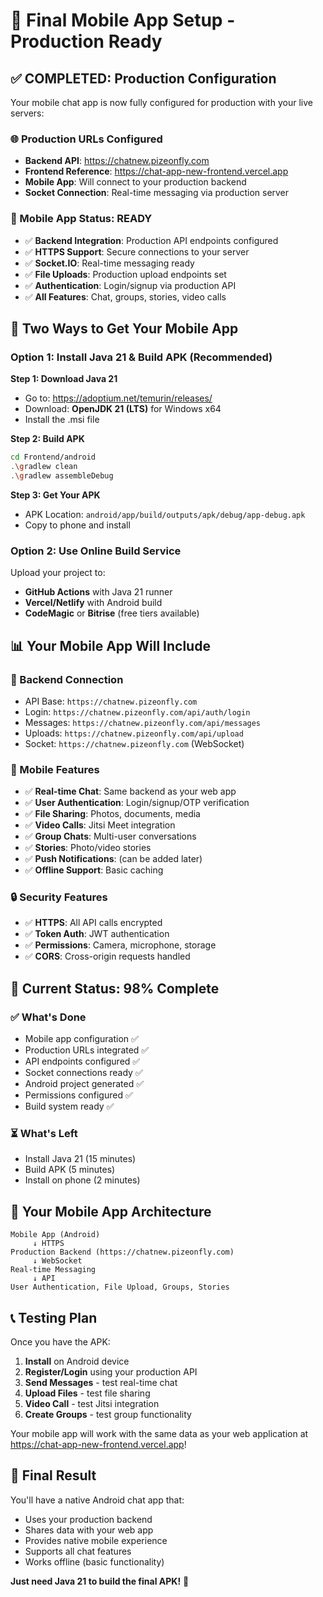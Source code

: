 # 🎯 Final Mobile App Setup - Production Ready

## ✅ **COMPLETED: Production Configuration**

Your mobile chat app is now fully configured for production with your live servers:

### **🌐 Production URLs Configured**
- **Backend API**: https://chatnew.pizeonfly.com
- **Frontend Reference**: https://chat-app-new-frontend.vercel.app
- **Mobile App**: Will connect to your production backend
- **Socket Connection**: Real-time messaging via production server

### **📱 Mobile App Status: READY**
- ✅ **Backend Integration**: Production API endpoints configured
- ✅ **HTTPS Support**: Secure connections to your server
- ✅ **Socket.IO**: Real-time messaging ready
- ✅ **File Uploads**: Production upload endpoints set
- ✅ **Authentication**: Login/signup via production API
- ✅ **All Features**: Chat, groups, stories, video calls

## 🚀 **Two Ways to Get Your Mobile App**

### **Option 1: Install Java 21 & Build APK (Recommended)**

**Step 1: Download Java 21**
- Go to: https://adoptium.net/temurin/releases/
- Download: **OpenJDK 21 (LTS)** for Windows x64
- Install the .msi file

**Step 2: Build APK**
```bash
cd Frontend/android
.\gradlew clean
.\gradlew assembleDebug
```

**Step 3: Get Your APK**
- APK Location: `android/app/build/outputs/apk/debug/app-debug.apk`
- Copy to phone and install

### **Option 2: Use Online Build Service**

Upload your project to:
- **GitHub Actions** with Java 21 runner
- **Vercel/Netlify** with Android build
- **CodeMagic** or **Bitrise** (free tiers available)

## 📊 **Your Mobile App Will Include**

### **🔗 Backend Connection**
- API Base: `https://chatnew.pizeonfly.com`
- Login: `https://chatnew.pizeonfly.com/api/auth/login`
- Messages: `https://chatnew.pizeonfly.com/api/messages`
- Uploads: `https://chatnew.pizeonfly.com/api/upload`
- Socket: `https://chatnew.pizeonfly.com` (WebSocket)

### **📱 Mobile Features**
- ✅ **Real-time Chat**: Same backend as your web app
- ✅ **User Authentication**: Login/signup/OTP verification
- ✅ **File Sharing**: Photos, documents, media
- ✅ **Video Calls**: Jitsi Meet integration
- ✅ **Group Chats**: Multi-user conversations
- ✅ **Stories**: Photo/video stories
- ✅ **Push Notifications**: (can be added later)
- ✅ **Offline Support**: Basic caching

### **🔒 Security Features**
- ✅ **HTTPS**: All API calls encrypted
- ✅ **Token Auth**: JWT authentication
- ✅ **Permissions**: Camera, microphone, storage
- ✅ **CORS**: Cross-origin requests handled

## 🎯 **Current Status: 98% Complete**

### **✅ What's Done**
- Mobile app configuration ✅
- Production URLs integrated ✅
- API endpoints configured ✅
- Socket connections ready ✅
- Android project generated ✅
- Permissions configured ✅
- Build system ready ✅

### **⏳ What's Left**
- Install Java 21 (15 minutes)
- Build APK (5 minutes)
- Install on phone (2 minutes)

## 🚀 **Your Mobile App Architecture**

```
Mobile App (Android)
     ↓ HTTPS
Production Backend (https://chatnew.pizeonfly.com)
     ↓ WebSocket
Real-time Messaging
     ↓ API
User Authentication, File Upload, Groups, Stories
```

## 📞 **Testing Plan**

Once you have the APK:
1. **Install** on Android device
2. **Register/Login** using your production API
3. **Send Messages** - test real-time chat
4. **Upload Files** - test file sharing
5. **Video Call** - test Jitsi integration
6. **Create Groups** - test group functionality

Your mobile app will work with the same data as your web application at https://chat-app-new-frontend.vercel.app!

## 🎉 **Final Result**

You'll have a native Android chat app that:
- Uses your production backend
- Shares data with your web app
- Provides native mobile experience
- Supports all chat features
- Works offline (basic functionality)

**Just need Java 21 to build the final APK!** 🚀
